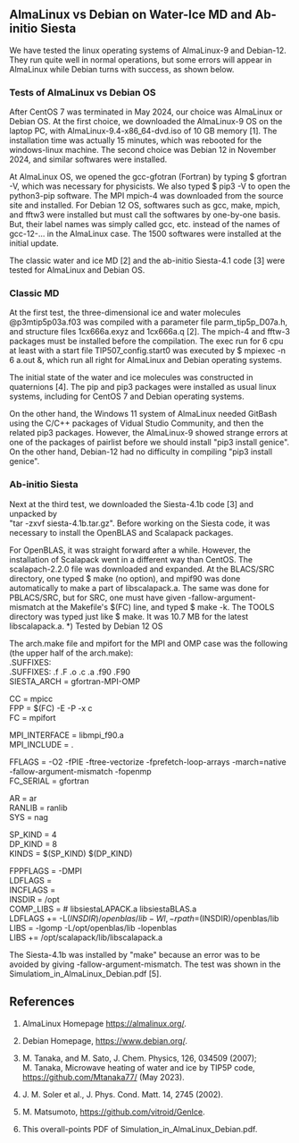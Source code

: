 ## AlmaLinux vs Debian on Water-Ice MD and Ab-initio Siesta ##

We have tested the linux operating systems of AlmaLinux-9 and Debian-12. 
They run quite well in normal operations, but some errors will appear 
in AlmaLinux while Debian turns with success, as shown below.

### Tests of AlmaLinux vs Debian OS ###

After CentOS 7 was terminated in May 2024, our choice was AlmaLinux or Debian OS.
At the first choice, we downloaded the AlmaLinux-9 OS on the laptop PC, with
AlmaLinux-9.4-x86_64-dvd.iso of 10 GB memory [1]. The installation time was 
actually 15 minutes, which was rebooted for the windows-linux machine.
The second choice was Debian 12 in November 2024, and similar softwares were
installed.

At AlmaLinux OS, we opened the gcc-gfotran (Fortran) by typing $ gfortran -V, 
which was necessary for physicists. We also typed $ pip3 -V to open the 
python3-pip software. The MPI mpich-4 was downloaded from the source site and installed.
For Debian 12 OS, softwares such as gcc, make, mpich, and fftw3 were installed
but must call the softwares by one-by-one basis. But, their label names was simply called
gcc, etc. instead of the names of gcc-12-... in the AlmaLinux case.
The 1500 softwares were installed at the initial update.

The classic water and ice MD [2] and the ab-initio Siesta-4.1 code [3] were tested
for AlmaLinux and Debian OS.

### Classic MD ###

At the first test, the three-dimensional ice and water molecules 
@p3mtip5p03a.f03 was compiled with a parameter file parm_tip5p_D07a.h, 
and structure files 1cx666a.exyz and 1cx666a.q [2]. 
The mpich-4 and fftw-3 packages must be installed before the compilation. 
The exec run for 6 cpu at least with a start file TIP507_config.start0 
was executed by $ mpiexec -n 6 a.out &, which run all right for AlmaLinux
and Debian operating systems.

The initial state of the water and ice molecules was constructed in quaternions [4]. 
The pip and pip3 packages were installed as usual linux systems, including for CentOS 7 
and Debian operating systems. 

On the other hand, the Windows 11 system of AlmaLinux needed GitBash using the 
C/C++ packages of Vidual Studio Community, and then the related pip3 packages. 
However, the AlmaLinux-9 showed strange errors at one of the packages of pairlist 
before we should install "pip3 install genice". 
On the other hand, Debian-12 had no difficulty in compiling "pip3 install genice".

### Ab-initio Siesta ###

Next at the third test, we downloaded the Siesta-4.1b code [3] and unpacked by  
"tar -zxvf siesta-4.1b.tar.gz". Before working on the Siesta code, 
it was necessary to install the OpenBLAS and Scalapack packages.

For OpenBLAS, it was straight forward after a while.
However, the installation of Scalapack went in a different way than CentOS.
The scalapach-2.2.0 file was downloaded and expanded. At the BLACS/SRC directory, 
one typed $ make (no option), and mpif90 was done automatically to make 
a part of libscalapack.a. The same was done for PBLACS/SRC, but for SRC, 
one must have given -fallow-argument-mismatch at the Makefile's $(FC) line, and 
typed $ make -k. The TOOLS directory was typed just like $ make. It was 10.7 MB 
for the latest libscalapack.a. *) Tested by Debian 12 OS

The arch.make file and mpifort for the MPI and OMP case was the following 
(the upper half of the arch.make):  
  .SUFFIXES:  
  .SUFFIXES: .f .F .o .c .a .f90 .F90  
  SIESTA_ARCH = gfortran-MPI-OMP  

  CC = mpicc  
  FPP = $(FC) -E -P -x c  
  FC = mpifort  

  MPI_INTERFACE = libmpi_f90.a  
  MPI_INCLUDE = .   

  FFLAGS = -O2 -fPIE -ftree-vectorize -fprefetch-loop-arrays -march=native \
  -fallow-argument-mismatch -fopenmp  
  FC_SERIAL = gfortran  

  AR = ar  
  RANLIB = ranlib  
  SYS = nag  

  SP_KIND = 4  
  DP_KIND = 8  
  KINDS   = $(SP_KIND) $(DP_KIND)   
  
  FPPFLAGS = -DMPI   
  LDFLAGS  =  
  INCFLAGS =  
  INSDIR = /opt  
  COMP_LIBS =     # libsiestaLAPACK.a libsiestaBLAS.a  
  LDFLAGS += -L$(INSDIR)/openblas/lib -Wl,-rpath=$(INSDIR)/openblas/lib  
  LIBS = -lgomp -L/opt/openblas/lib -lopenblas  
  LIBS += /opt/scalapack/lib/libscalapack.a  

The Siesta-4.1b was installed by "make" because an error was to be avoided
by giving -fallow-argument-mismatch. The test was shown in the 
Simulatiom_in_AlmaLinux_Debian.pdf [5].


## References

1. AlmaLinux Homepage https://almalinux.org/.

2. Debian Homepage, https://www.debian.org/.

3. M. Tanaka, and M. Sato, J. Chem. Physics, 126, 034509 (2007);  
   M. Tanaka, Microwave heating of water and ice by TIP5P code,  
   https://github.com/Mtanaka77/ (May 2023).

4. J. M. Soler et al., J. Phys. Cond. Matt. 14, 2745 (2002).

5. M. Matsumoto, https://github.com/vitroid/GenIce.

6. This overall-points PDF of Simulation_in_AlmaLinux_Debian.pdf. 
